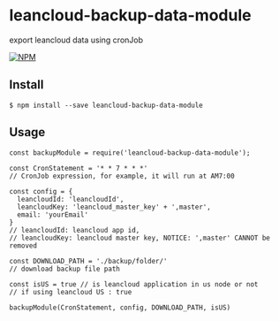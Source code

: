 # leancloud-backup-data-module
export leancloud data using cronJob


[![NPM](https://nodei.co/npm/leancloud-backup-data-module.png?downloads=true&downloadRank=true)](https://www.npmjs.com/package/leancloud-backup-data-module)

## Install

```
$ npm install --save leancloud-backup-data-module
```

## Usage

```
const backupModule = require('leancloud-backup-data-module');

const CronStatement = '* * 7 * * *' 
// CronJob expression, for example, it will run at AM7:00

const config = {
  leancloudId: 'leancloudId',
  leancloudKey: 'leancloud_master_key' + ',master',
  email: 'yourEmail'
}
// leancloudId: leancloud app id,
// leancloudKey: leancloud master key, NOTICE: ',master' CANNOT be removed

const DOWNLOAD_PATH = './backup/folder/'
// download backup file path

const isUS = true // is leancloud application in us node or not 
// if using leancloud US : true

backupModule(CronStatement, config, DOWNLOAD_PATH, isUS)
```
